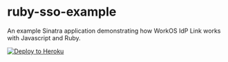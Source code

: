 # ruby-sso-example

An example Sinatra application demonstrating how WorkOS IdP Link works with Javascript and Ruby.

[![Deploy to Heroku](https://www.herokucdn.com/deploy/button.svg)](https://heroku.com/deploy)
